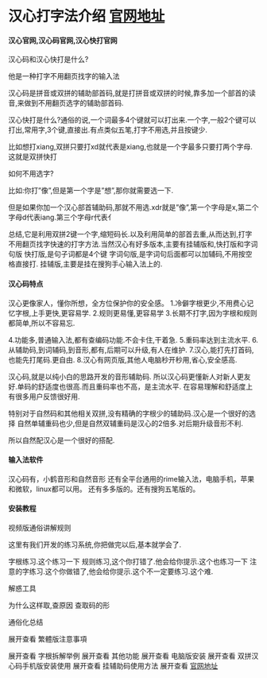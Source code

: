 # 汉心打字法介绍 [官网地址](https://hanxinma.gitee.io/hanxin/)

#### 汉心官网,汉心码官网,汉心快打官网

汉心码和汉心快打是什么?

他是一种打字不用翻页找字的输入法

汉心码是拼音或双拼的辅助部首码,就是打拼音或双拼的时候,靠多加一个部首的读音,来做到不用翻页选字的辅助部首码.

汉心快打是什么?通俗的说,一个词最多4个键就可以打出来.一个字,一般2个键可以打出,常用字,3个键,直接出.有点类似五笔,打字不用选,并且按键少.

比如想打xiang,双拼只要打xd就代表是xiang,也就是一个字最多只要打两个字母.这就是双拼快打

如何不用选字?

比如:你打”像”,但是第一个字是”想”,那你就需要选一下.

但是如果你加一个汉心部首辅助码,那就不用选.xdr就是”像”,第一个字母是x,第二个字母d代表iang.第三个字母r代表亻

总结,它是利用双拼2键一个字,缩短码长.以及利用简单的部首去重,从而达到,打字不用翻页找字快速的打字方法.当然汉心有好多版本,主要有挂辅版和,快打版和字词句版
快打版,是句子词都是4个键
字词句版,是字词句后面都可以加辅码,不用按空格直接打.
挂辅版,主要是挂在搜狗手心输入法上的. 

#### 汉心码特点
汉心更像家人，懂你所想，全方位保护你的安全感。
1.冷僻字根更少,不用费心记忆字根,上手更快,更容易学.
2.规则更易懂,更容易学
3.长期不打字,因为字根和规则都简单,所以不容易忘.

4.功能多,普通输入法,都有查编码功能.不会卡住,干着急.
5.重码率达到主流水平.
6.从辅助码,到词辅码,到音形,都有,后期可以升级,有人在维护.
7.汉心,能打先打首码,也能先打尾码.更自由.
8.汉心有网页版,其他人电脑秒开秒用,省心,安全感高.

汉心码,就是以纯小白的思路开发的音形辅助码.
所以汉心码更懂新人对新人更友好.单码的舒适度也很高.而且重码率也不高，是主流水平.
在容易理解和舒适度上有很多用户反馈很好用.

特别对于自然码和其他相关双拼,没有精确的字根少的辅助码.汉心是一个很好的选择
自然单辅重码也少,但是自然双辅重码是汉心的2倍多.对后期升级音形不利.

所以自然配汉心是一个很好的搭配.
#### 输入法软件
汉心码有，小鹤音形和自然音形
还有全平台通用的rime输入法，电脑手机，苹果和微软，linux都可以用。
还有多多版的。还有搜狗五笔版的。





#### 安装教程

视频版通俗讲解规则

这里有我们开发的练习系统,你把做完以后,基本就学会了.

字根练习.这个练习一下
规则练习,这个你打错了.他会给你提示.这个也练习一下
注意的字练习.这个你做错了,他会给你提示.这个不一定要练习.这个难.

解惑工具

为什么这样取,查原因
查取码的形

通俗化总结

展开查看
繁體版注意事項

展开查看
字根拆解举例
展开查看
其他功能
展开查看
电脑版安装
展开查看
双拼汉心码手机版安装使用
展开查看
挂辅助码使用方法
展开查看
[官网地址](https://hanxinma.gitee.io/hanxin/)
